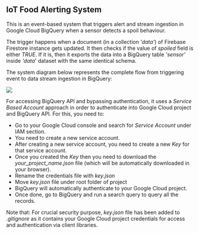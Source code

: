 ## IoT Food Alerting System
This is an event-based system that triggers alert and stream ingestion in Google Cloud BigQuery when a sensor detects a spoil behaviour.

The trigger happens when a document (in a collection *'data'*) of Firebase Firestore instance gets updated. It then checks if the value of *spoiled* field is either *TRUE*. If it is, then it exports the data into a BigQuery table *'sensor'* inside *'data*' dataset with the same identical schema.

The system diagram below represents the complete flow from triggering event to data stream ingestion in BigQuery:

![](firebase-serverless/diagram.png)

For accessing BigQuery API and bypassing authentication, it uses a *Service Based Account* approach in order to authenticate into Google Cloud project and BigQuery API. For this, you need to:

- Go to your Google Cloud console and search for *Service Account* under IAM section. 
- You need to create a new service account.
- After creating a new service account, you need to create a new *Key* for that service account.
- Once you created the *Key* then you need to download the *your_project_name.json* file (which will be automatically downloaded in your browser).
- Rename the credentials file with *key.json*
- Move *key.json* file under root folder of project
- BigQuery will automatically authenticate to your Google Cloud project.
- Once done, go to BigQuery and run a search query to query all the records.

Note that: For crucial security purpose, *key.json* file has been added to *.gitignore* as it contains your Google Cloud project credentials for access and authentication via client libraries.